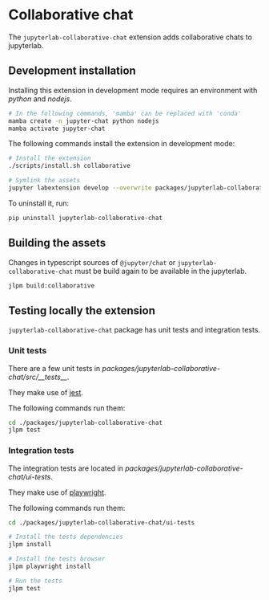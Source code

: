 # Collaborative chat

The `jupyterlab-collaborative-chat` extension adds collaborative chats to jupyterlab.

## Development installation

Installing this extension in development mode requires an environment with *python* and
*nodejs*.

```bash
# In the following commands, 'mamba' can be replaced with 'conda'
mamba create -n jupyter-chat python nodejs
mamba activate jupyter-chat
```

The following commands install the extension in development mode:

```bash
# Install the extension
./scripts/install.sh collaborative

# Symlink the assets
jupyter labextension develop --overwrite packages/jupyterlab-collaborative-chat
```

To uninstall it, run:

```bash
pip uninstall jupyterlab-collaborative-chat
```

## Building the assets

Changes in typescript sources of `@jupyter/chat` or `jupyterlab-collaborative-chat` must
be build again to be available in the jupyterlab.

```bash
jlpm build:collaborative
```

## Testing locally the extension

`jupyterlab-collaborative-chat` package has unit tests and integration tests.

### Unit tests

There are a few unit tests in *packages/jupyterlab-collaborative-chat/src/\_\_tests\_\_*.

They make use of [jest](https://jestjs.io/).

The following commands run them:

```bash
cd ./packages/jupyterlab-collaborative-chat
jlpm test
```

### Integration tests

The integration tests are located in *packages/jupyterlab-collaborative-chat/ui-tests*.

They make use of [playwright](https://playwright.dev/).

The following commands run them:

```bash
cd ./packages/jupyterlab-collaborative-chat/ui-tests

# Install the tests dependencies
jlpm install

# Install the tests browser
jlpm playwright install

# Run the tests
jlpm test
```
